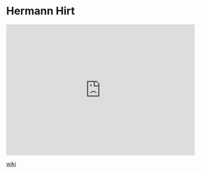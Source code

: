 # Hermann Hirt
<iframe width="100%" height="350" frameborder="0" allow="accelerometer; autoplay; clipboard-write; encrypted-media; gyroscope; picture-in-picture" allowfullscreen src="https://en.wikipedia.org/wiki/Hermann-Hirt"></iframe>

[wiki](https://en.wikipedia.org/wiki/Hermann-Hirt)